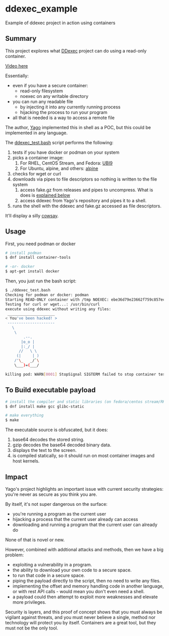 # ddexec_example
Example of ddexec project in action using containers

## Summary

This project explores what [DDexec][ddexec] project can do using a read-only container.

[Video here][video]

Essentially:

* even if you have a secure container:
    * read-only filesystem
    * noexec on any writable directory
* you can run any readable file
    * by injecting it into any currently running process
    * hijacking the process to run your program
* all that is needed is a way to access a remote file

The author, [Yago][yago] implemented this in shell as a POC, but this could be implemented in any language.

The [ddexec_test.bash](/ddexec_test.bash) script performs the following:

1. tests if you have docker or podman on your system
2. picks a container image:
    1. For RHEL, CentOS Stream, and Fedora: [UBI9][ubi9]
    2. For Ubuntu, alpine, and others: [alpine][alpine]
3. checks for wget or curl
4. downloads via pipes to file descriptors so nothing is written to the file system
    1. access fake.gz from releases and pipes to uncompress. What is does is [explained below](#to-build-executable-payload)
    2. access ddexec from Yago's repository and pipes it to a shell.
5. runs the shell with the ddexec and fake.gz accessed as file descriptors.

It'll display a silly [cowsay][cowsay].

[ddexec]: https://github.com/arget13/DDexec
[ubi9]: https://catalog.redhat.com/software/base-images#get-images
[alpine]: https://hub.docker.com/_/alpine
[cowsay]: https://en.wikipedia.org/wiki/Cowsay
[video]: https://youtu.be/7dc29U9DeIE?si=uygWoUGebKTZtZN3
[yago]: https://github.com/arget13

## Usage

First, you need podman or docker

```bash
# install podman
$ dnf install container-tools

# -or- docker
$ apt-get install docker
```

Then, you just run the bash script:

```bash
$ ./ddexec_test.bash
Checking for podman or docker: podman
Starting READ-ONLY container with /tmp NOEXEC: ebe36d79e23662f759c857eca1da4c144ae49e52ec57920706f40e538b8cca29
Testing for curl or wget...: /usr/bin/curl
execute using ddexec without writing any files:
 _____________________
< You've been hacked! >
 ---------------------
   \
    \
        .--.
       |o_o |
       |:_/ |
      //   \ \
     (|     | )
    /'\_   _/`\
    \___)=(___/

killing pod: WARN[0001] StopSignal SIGTERM failed to stop container test in 1 seconds, resorting to SIGKILL
```

## To Build executable payload

```bash
# install the compiler and static libraries (on fedora/centos stream/RHEL)
$ dnf install make gcc glibc-static

# make everything
$ make
```

The executable source is obfuscated, but it does:

1. base64 decodes the stored string.
2. gzip decodes the base64 decoded binary data.
3. displays the text to the screen.
4. is compiled statically, so it should run on most container images and host kernels.

## Impact

Yago's project highlights an important issue with current security strategies: you're never as secure as you think you are.

By itself, it's not super dangerous on the surface:

* you're running a program as the current user
* hijacking a process that the current user already can access
* downloading and running a program that the current user can already do

None of that is novel or new.

However, combined with addtional attacks and methods, then we have a big problem:

* exploiting a vulnerability in a program.
* the ability to download your own code to a secure space.
* to run that code in a secure space.
* piping the payload directly to the script, then no need to write any files.
* implementing the offset and memory handling code in another language, or with rest API calls - would mean you don't even need a shell.
* a payload could then attempt to exploit more weaknesses and elevate more privileges.

Security is layers, and this proof of concept shows that you must always be vigilant against threats, and you must never believe a single, method nor technology will protect you by itself. Containers are a great tool, but they must not be the only tool.
